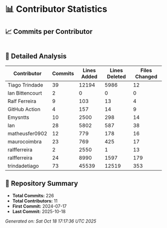 # 📊 Contributor Statistics

## 📈 Commits per Contributor

```
```

## 📝 Detailed Analysis

| Contributor | Commits | Lines Added | Lines Deleted | Files Changed |
|-------------|---------|-------------|---------------|---------------|
| Tiago Trindade | 39 | 12194 | 5986 | 12 |
| Ian Bittencourt | 2 | 0 | 0 | 0 |
| Ralf Ferreira | 9 | 103 | 13 | 4 |
| GitHub Action | 4 | 157 | 14 | 9 |
| Emysntts | 10 | 2500 | 298 | 14 |
| Ian | 28 | 5802 | 587 | 38 |
| matheusfer0902 | 12 | 779 | 178 | 16 |
| maurocoimbra | 23 | 769 | 425 | 17 |
| ralfferreira | 2 | 2550 | 1 | 13 |
| ralfferreira | 24 | 8990 | 1597 | 179 |
| trindadetiago | 73 | 45539 | 12519 | 353 |

## 🎯 Repository Summary

- **Total Commits:** 226
- **Total Contributors:** 11
- **First Commit:** 2024-07-17
- **Last Commit:** 2025-10-18

*Generated on: Sat Oct 18 17:17:36 UTC 2025*
